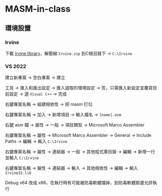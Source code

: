 # MASM-in-class

## 環境設置

### Irvine

下載 [Irvine library](https://github.com/surferkip/asmbook)，解壓縮 `Irvine.zip` 到C根目錄下 -> `C:\Irvine`

### VS 2022

建立新專案 -> 空白專案 -> 建立

工具 -> 匯入和匯出設定 -> 匯入選取的環境設定 -> 否，只需匯入新設定並覆寫目前設定 -> 選 `Visual C++` -> 完成

右鍵專案名稱 -> 組建相依性 -> 把 masm 打勾

右鍵專案名稱 -> 加入 -> 新增項目 -> 輸入檔名 -> `[name].asm`

右鍵 asm 檔 -> 屬性 -> 一般 -> 項目類型 -> Microsoft Marco Assembler

右鍵專案名稱 -> 屬性 -> Microsoft Marco Assembler -> General -> Include Paths -> 編輯 -> 輸入 `C:\Irvine`

右鍵專案名稱 -> 屬性 -> 連結器 -> 一般 -> 其他程式庫目錄 -> 編輯 -> 新增一行並輸入 `C:\Irvine`

右鍵專案名稱 -> 屬性 -> 連結器 -> 輸入 -> 其他相依性 -> 編輯 -> 輸入 `Irvine32.lib`

Debug x64 改成 x86，在執行時有可能被防毒軟體擋掉，到防毒軟體那邊允許執行